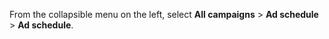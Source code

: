 From the collapsible menu on the left, select **All campaigns** > **Ad schedule** > **Ad schedule**.

